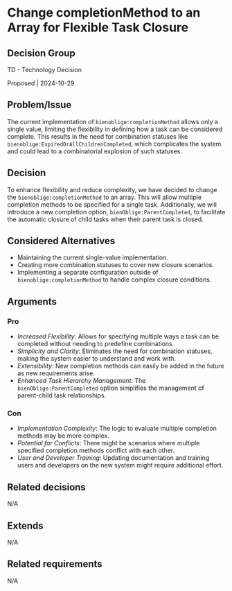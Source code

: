 # Change completionMethod to an Array for Flexible Task Closure

## Decision Group

TD - Technology Decision

Proposed | 2024-10-29

## Problem/Issue

The current implementation of `bienoblige:completionMethod` allows only a single value, limiting the flexibility in defining how a task can be considered complete. This results in the need for combination statuses like `bienoblige:ExpiredOrAllChildrenCompleted`, which complicates the system and could lead to a combinatorial explosion of such statuses.

## Decision

To enhance flexibility and reduce complexity, we have decided to change the `bienoblige:completionMethod` to an array. This will allow multiple completion methods to be specified for a single task. Additionally, we will introduce a new completion option, `bienOblige:ParentCompleted`, to facilitate the automatic closure of child tasks when their parent task is closed.

## Considered Alternatives

* Maintaining the current single-value implementation.
* Creating more combination statuses to cover new closure scenarios.
* Implementing a separate configuration outside of `bienoblige:completionMethod` to handle complex closure conditions.

## Arguments

### Pro

* *Increased Flexibility*: Allows for specifying multiple ways a task can be completed without needing to predefine combinations.
* *Simplicity and Clarity*: Eliminates the need for combination statuses, making the system easier to understand and work with.
* *Extensibility*: New completion methods can easily be added in the future as new requirements arise.
* *Enhanced Task Hierarchy Management*: The `bienOblige:ParentCompleted` option simplifies the management of parent-child task relationships.

### Con

* *Implementation Complexity*: The logic to evaluate multiple completion methods may be more complex.
* *Potential for Conflicts*: There might be scenarios where multiple specified completion methods conflict with each other.
* *User and Developer Training*: Updating documentation and training users and developers on the new system might require additional effort.

## Related decisions

N/A

## Extends

N/A

## Related requirements

N/A
